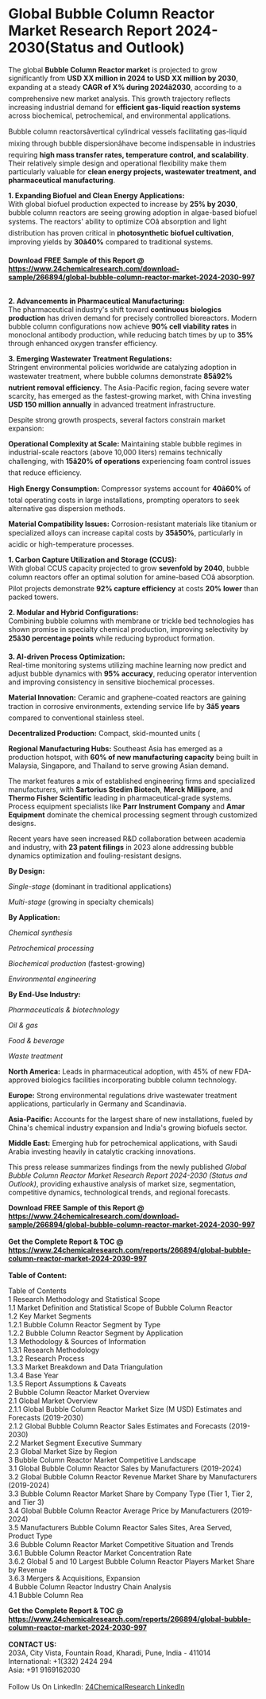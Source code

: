 <h1>Global Bubble Column Reactor Market Research Report 2024-2030(Status and Outlook)</h1><p>The global <strong>Bubble Column Reactor market</strong> is projected to grow significantly from <strong>USD XX million in 2024 to USD XX million by 2030</strong>, expanding at a steady <strong>CAGR of X% during 2024â2030</strong>, according to a comprehensive new market analysis. This growth trajectory reflects increasing industrial demand for <strong>efficient gas-liquid reaction systems</strong> across biochemical, petrochemical, and environmental applications.</p><p>Bubble column reactorsâvertical cylindrical vessels facilitating gas-liquid mixing through bubble dispersionâhave become indispensable in industries requiring <strong>high mass transfer rates, temperature control, and scalability</strong>. Their relatively simple design and operational flexibility make them particularly valuable for <strong>clean energy projects, wastewater treatment, and pharmaceutical manufacturing</strong>.</p><p><strong>1. Expanding Biofuel and Clean Energy Applications:</strong><br>
With global biofuel production expected to increase by <strong>25% by 2030</strong>, bubble column reactors are seeing growing adoption in algae-based biofuel systems. The reactors' ability to optimize COâ absorption and light distribution has proven critical in <strong>photosynthetic biofuel cultivation</strong>, improving yields by <strong>30â40%</strong> compared to traditional systems.</p><div><b>Download FREE Sample of this Report @ 
            <a href="https://www.24chemicalresearch.com/download-sample/266894/global-bubble-column-reactor-market-2024-2030-997">
            https://www.24chemicalresearch.com/download-sample/266894/global-bubble-column-reactor-market-2024-2030-997</a></b></div><br><p><strong>2. Advancements in Pharmaceutical Manufacturing:</strong><br>
The pharmaceutical industry's shift toward <strong>continuous biologics production</strong> has driven demand for precisely controlled bioreactors. Modern bubble column configurations now achieve <strong>90% cell viability rates</strong> in monoclonal antibody production, while reducing batch times by up to <strong>35%</strong> through enhanced oxygen transfer efficiency.</p><p><strong>3. Emerging Wastewater Treatment Regulations:</strong><br>
Stringent environmental policies worldwide are catalyzing adoption in wastewater treatment, where bubble columns demonstrate <strong>85â92% nutrient removal efficiency</strong>. The Asia-Pacific region, facing severe water scarcity, has emerged as the fastest-growing market, with China investing <strong>USD 150 million annually</strong> in advanced treatment infrastructure.</p><p>Despite strong growth prospects, several factors constrain market expansion:</p><p><strong>Operational Complexity at Scale:</strong> Maintaining stable bubble regimes in industrial-scale reactors (above 10,000 liters) remains technically challenging, with <strong>15â20% of operations</strong> experiencing foam control issues that reduce efficiency.</p><p><strong>High Energy Consumption:</strong> Compressor systems account for <strong>40â60%</strong> of total operating costs in large installations, prompting operators to seek alternative gas dispersion methods.</p><p><strong>Material Compatibility Issues:</strong> Corrosion-resistant materials like titanium or specialized alloys can increase capital costs by <strong>35â50%</strong>, particularly in acidic or high-temperature processes.</p><p><strong>1. Carbon Capture Utilization and Storage (CCUS):</strong><br>
With global CCUS capacity projected to grow <strong>sevenfold by 2040</strong>, bubble column reactors offer an optimal solution for amine-based COâ absorption. Pilot projects demonstrate <strong>92% capture efficiency</strong> at costs <strong>20% lower</strong> than packed towers.</p><p><strong>2. Modular and Hybrid Configurations:</strong><br>
Combining bubble columns with membrane or trickle bed technologies has shown promise in specialty chemical production, improving selectivity by <strong>25â30 percentage points</strong> while reducing byproduct formation.</p><p><strong>3. AI-driven Process Optimization:</strong><br>
Real-time monitoring systems utilizing machine learning now predict and adjust bubble dynamics with <strong>95% accuracy</strong>, reducing operator intervention and improving consistency in sensitive biochemical processes.</p><p><strong>Material Innovation:</strong> Ceramic and graphene-coated reactors are gaining traction in corrosive environments, extending service life by <strong>3â5 years</strong> compared to conventional stainless steel.</p><p><strong>Decentralized Production:</strong> Compact, skid-mounted units (
	</p><p><strong>Regional Manufacturing Hubs:</strong> Southeast Asia has emerged as a production hotspot, with <strong>60% of new manufacturing capacity</strong> being built in Malaysia, Singapore, and Thailand to serve growing Asian demand.</p><p>The market features a mix of established engineering firms and specialized manufacturers, with <strong>Sartorius Stedim Biotech</strong>, <strong>Merck Millipore</strong>, and <strong>Thermo Fisher Scientific</strong> leading in pharmaceutical-grade systems. Process equipment specialists like <strong>Parr Instrument Company</strong> and <strong>Amar Equipment</strong> dominate the chemical processing segment through customized designs.</p><p>Recent years have seen increased R&amp;D collaboration between academia and industry, with <strong>23 patent filings</strong> in 2023 alone addressing bubble dynamics optimization and fouling-resistant designs.</p><p><strong>By Design:</strong></p><p><em>Single-stage</em> (dominant in traditional applications)</p><p><em>Multi-stage</em> (growing in specialty chemicals)</p><p><strong>By Application:</strong></p><p><em>Chemical synthesis</em></p><p><em>Petrochemical processing</em></p><p><em>Biochemical production</em> (fastest-growing)</p><p><em>Environmental engineering</em></p><p><strong>By End-Use Industry:</strong></p><p><em>Pharmaceuticals &amp; biotechnology</em></p><p><em>Oil &amp; gas</em></p><p><em>Food &amp; beverage</em></p><p><em>Waste treatment</em></p><p><strong>North America:</strong> Leads in pharmaceutical adoption, with 45% of new FDA-approved biologics facilities incorporating bubble column technology.</p><p><strong>Europe:</strong> Strong environmental regulations drive wastewater treatment applications, particularly in Germany and Scandinavia.</p><p><strong>Asia-Pacific:</strong> Accounts for the largest share of new installations, fueled by China's chemical industry expansion and India's growing biofuels sector.</p><p><strong>Middle East:</strong> Emerging hub for petrochemical applications, with Saudi Arabia investing heavily in catalytic cracking innovations.</p><p>This press release summarizes findings from the newly published <em>Global Bubble Column Reactor Market Research Report 2024-2030 (Status and Outlook)</em>, providing exhaustive analysis of market size, segmentation, competitive dynamics, technological trends, and regional forecasts.</p><div><b>Download FREE Sample of this Report @ 
            <a href="https://www.24chemicalresearch.com/download-sample/266894/global-bubble-column-reactor-market-2024-2030-997">
            https://www.24chemicalresearch.com/download-sample/266894/global-bubble-column-reactor-market-2024-2030-997</a></b></div><br><div><b>Get the Complete Report & TOC @ 
            <a href="https://www.24chemicalresearch.com/reports/266894/global-bubble-column-reactor-market-2024-2030-997">
            https://www.24chemicalresearch.com/reports/266894/global-bubble-column-reactor-market-2024-2030-997</a></b></div><br>
            <b>Table of Content:</b><p>Table of Contents<br />
1 Research Methodology and Statistical Scope<br />
1.1 Market Definition and Statistical Scope of Bubble Column Reactor<br />
1.2 Key Market Segments<br />
1.2.1 Bubble Column Reactor Segment by Type<br />
1.2.2 Bubble Column Reactor Segment by Application<br />
1.3 Methodology & Sources of Information<br />
1.3.1 Research Methodology<br />
1.3.2 Research Process<br />
1.3.3 Market Breakdown and Data Triangulation<br />
1.3.4 Base Year<br />
1.3.5 Report Assumptions & Caveats<br />
2 Bubble Column Reactor Market Overview<br />
2.1 Global Market Overview<br />
2.1.1 Global Bubble Column Reactor Market Size (M USD) Estimates and Forecasts (2019-2030)<br />
2.1.2 Global Bubble Column Reactor Sales Estimates and Forecasts (2019-2030)<br />
2.2 Market Segment Executive Summary<br />
2.3 Global Market Size by Region<br />
3 Bubble Column Reactor Market Competitive Landscape<br />
3.1 Global Bubble Column Reactor Sales by Manufacturers (2019-2024)<br />
3.2 Global Bubble Column Reactor Revenue Market Share by Manufacturers (2019-2024)<br />
3.3 Bubble Column Reactor Market Share by Company Type (Tier 1, Tier 2, and Tier 3)<br />
3.4 Global Bubble Column Reactor Average Price by Manufacturers (2019-2024)<br />
3.5 Manufacturers Bubble Column Reactor Sales Sites, Area Served, Product Type<br />
3.6 Bubble Column Reactor Market Competitive Situation and Trends<br />
3.6.1 Bubble Column Reactor Market Concentration Rate<br />
3.6.2 Global 5 and 10 Largest Bubble Column Reactor Players Market Share by Revenue<br />
3.6.3 Mergers & Acquisitions, Expansion<br />
4 Bubble Column Reactor Industry Chain Analysis<br />
4.1 Bubble Column Rea</p><div><b>Get the Complete Report & TOC @ 
            <a href="https://www.24chemicalresearch.com/reports/266894/global-bubble-column-reactor-market-2024-2030-997">
            https://www.24chemicalresearch.com/reports/266894/global-bubble-column-reactor-market-2024-2030-997</a></b></div><br><b>CONTACT US:</b><br>
            203A, City Vista, Fountain Road, Kharadi, Pune, India - 411014<br>
            International: +1(332) 2424 294<br>
            Asia: +91 9169162030 <br><br>
            Follow Us On LinkedIn: <a href="https://www.linkedin.com/company/24chemicalresearch/">24ChemicalResearch LinkedIn</a>
